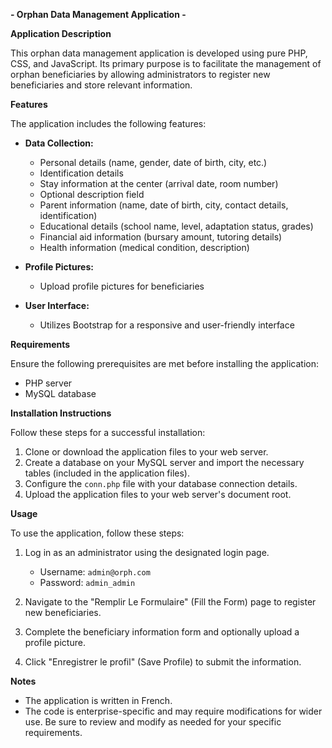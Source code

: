 **- Orphan Data Management Application -**

**Application Description**

This orphan data management application is developed using pure PHP, CSS, and JavaScript. Its primary purpose is to facilitate the management of orphan beneficiaries by allowing administrators to register new beneficiaries and store relevant information.

**Features**

The application includes the following features:

* **Data Collection:** 
  - Personal details (name, gender, date of birth, city, etc.)
  - Identification details
  - Stay information at the center (arrival date, room number)
  - Optional description field
  - Parent information (name, date of birth, city, contact details, identification)
  - Educational details (school name, level, adaptation status, grades)
  - Financial aid information (bursary amount, tutoring details)
  - Health information (medical condition, description)

* **Profile Pictures:**
  - Upload profile pictures for beneficiaries

* **User Interface:**
  - Utilizes Bootstrap for a responsive and user-friendly interface

**Requirements**

Ensure the following prerequisites are met before installing the application:

* PHP server
* MySQL database

**Installation Instructions**

Follow these steps for a successful installation:

1. Clone or download the application files to your web server.
2. Create a database on your MySQL server and import the necessary tables (included in the application files).
3. Configure the `conn.php` file with your database connection details.
4. Upload the application files to your web server's document root.

**Usage**

To use the application, follow these steps:

1. Log in as an administrator using the designated login page.
   - Username: `admin@orph.com`
   - Password: `admin_admin`

3. Navigate to the "Remplir Le Formulaire" (Fill the Form) page to register new beneficiaries.
4. Complete the beneficiary information form and optionally upload a profile picture.
5. Click "Enregistrer le profil" (Save Profile) to submit the information.

**Notes**

* The application is written in French.
* The code is enterprise-specific and may require modifications for wider use. Be sure to review and modify as needed for your specific requirements.
